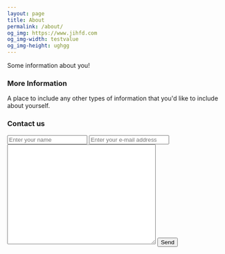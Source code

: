 ```yaml
---
layout: page
title: About
permalink: /about/
og_img: https://www.jihfd.com
og_img-width: testvalue
og_img-height: ughgg
---
```


Some information about you!

### More Information

A place to include any other types of information that you'd like to include about yourself.

### Contact us

 <form method="post" action="https://forms.un-static.com/forms/aa7ce520aec859568a82d049eb0f4251a0133408"> 
  <input type="text" name="name" placeholder="Enter your name" required>
  <input type="email" name="email" placeholder="Enter your e-mail address" required>
  <textarea name="message" cols="40" rows="15"></textarea>
  <button type="submit">Send</button>
</form>

